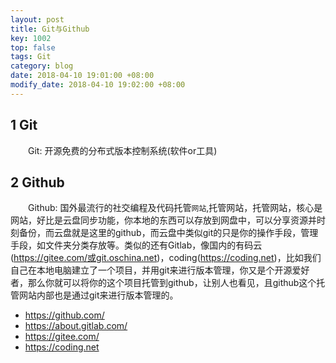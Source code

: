 ```yaml
---
layout: post
title: Git与Github
key: 1002
top: false
tags: Git
category: blog
date: 2018-04-10 19:01:00 +08:00
modify_date: 2018-04-10 19:02:00 +08:00
---
```


## 1 Git

&emsp;&emsp;Git: 开源免费的分布式版本控制系统(软件or工具)

## 2 Github

&emsp;&emsp;Github: 国外最流行的社交编程及代码托管`网站`,托管网站，托管网站，核心是网站，好比是云盘同步功能，你本地的东西可以存放到网盘中，可以分享资源并时刻备份，而云盘就是这里的github，而云盘中类似git的只是你的操作手段，管理手段，如文件夹分类存放等。类似的还有Gitlab，像国内的有码云(https://gitee.com/或git.oschina.net)，coding(https://coding.net)，比如我们自己在本地电脑建立了一个项目，并用git来进行版本管理，你又是个开源爱好者，那么你就可以将你的这个项目托管到github，让别人也看见，且github这个托管网站内部也是通过git来进行版本管理的。

- https://github.com/
- https://about.gitlab.com/
- https://gitee.com/
- https://coding.net
